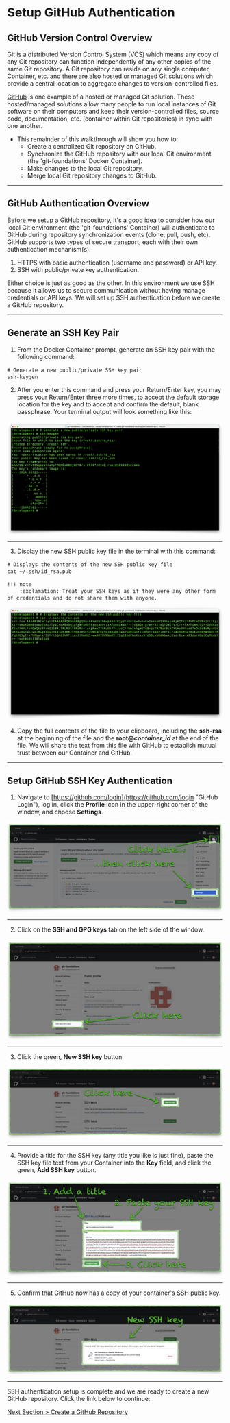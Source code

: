 # Setup GitHub Authentication

## GitHub Version Control Overview

Git is a distributed Version Control System (VCS) which means any copy of any Git repository can function independently of any other copies of the same Git repository. A Git repository can reside on any single computer, Container, etc. and there are also hosted or managed Git solutions which provide a central location to aggregate changes to version-controlled files.

[GitHub](https://github.com "GitHub.com") is one example of a hosted or managed Git solution.  These hosted/managed solutions allow many people to run local instances of Git software on their computers and keep their version-controlled files, source code, documentation, etc. (container within Git repositories) in sync with one another.

- This remainder of this walkthrough will show you how to:
  - Create a centralized Git repository on GitHub.
  - Synchronize the GitHub repository with our local Git environment (the 'git-foundations' Docker Container).
  - Make changes to the local Git repository.
  - Merge local Git repository changes to GitHub.

---

## GitHub Authentication Overview

Before we setup a GitHub repository, it's a good idea to consider how our local Git environment (the 'git-foundations' Container) will authenticate to GitHub during repository synchronization events (clone, pull, push, etc). GitHub supports two types of secure transport, each with their own authentication mechanism(s):

1. HTTPS with basic authentication (username and password) or API key.
2. SSH with public/private key authentication.

Either choice is just as good as the other. In this environment we use SSH because it allows us to secure communication without having manage credentials or API keys. We will set up SSH authentication before we create a GitHub repository.

---

## Generate an SSH Key Pair

1. From the Docker Container prompt, generate an SSH key pair with the following command:

```shell
# Generate a new public/private SSH key pair
ssh-keygen
```

2. After you enter this command and press your Return/Enter key, you may press your Return/Enter three more times, to accept the default storage location for the key and to accept and confirm the default, blank passphrase. Your terminal output will look something like this:

![container-ssh-keygen](../images/container-ssh-keygen.png "ssh-keygen")

---

3. Display the new SSH public key file in the terminal with this command:

```shell
# Displays the contents of the new SSH public key file
cat ~/.ssh/id_rsa.pub
```

```
!!! note
    :exclamation: Treat your SSH keys as if they were any other form of credentials and do not share them with anyone.
```

![container-ssh-key](../images/container-ssh-key.png "cat ~/.ssh/id_rsa.pub")

4. Copy the full contents of the file to your clipboard, including the **ssh-rsa** at the beginning of the file and the **root@_container_id_** at the end of the file. We will share the text from this file with GitHub to establish mutual trust between our Container and GitHub.

---

## Setup GitHub SSH Key Authentication

1. Navigate to [https://github.com/login](https://github.com/login "GitHub Login"), log in, click the **Profile** icon in the upper-right corner of the window, and choose **Settings**.

![github-settings](../images/github-settings.png "GitHub settings access")

---

2. Click on the **SSH and GPG keys** tab on the left side of the window.

![github-profile](../images/github-profile.png "GitHub profile")

---

3. Click the green, **New SSH key** button

![github-ssh-keys](../images/github-ssh-keys.png "GitHub SSH keys")

---

4. Provide a title for the SSH key (any title you like is just fine), paste the SSH key file text from your Container into the **Key** field, and click the green, **Add SSH key** button.

![github-add-ssh-key](../images/github-add-ssh-key.png "GitHub create SSH key")

---

5. Confirm that GitHub now has a copy of your container's SSH public key.

![github-new-ssh-key](../images/github-new-ssh-key.png "GitHub new SSH key")

---

SSH authentication setup is complete and we are ready to create a new GitHub repository. Click the link below to continue:

[Next Section > Create a GitHub Repository](section_3.md "Create a GitHub Repository")
